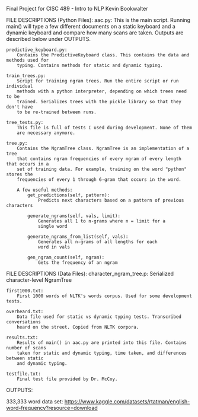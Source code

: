 Final Project for CISC 489 - Intro to NLP
Kevin Bookwalter

FILE DESCRIPTIONS (Python Files):
    aac.py:
        This is the main script. Running main() will type a few different documents on a static
        keyboard and a dynamic keyboard and compare how many scans are taken. Outputs are described
        below under OUTPUTS.

    predictive_keyboard.py:
        Contains the PredictiveKeyboard class. This contains the data and methods used for
        typing. Contains methods for static and dynamic typing.

    train_trees.py:
        Script for training ngram trees. Run the entire script or run individual
        methods with a python interpreter, depending on which trees need to be
        trained. Serializes trees with the pickle library so that they don't have
        to be re-trained between runs.

    tree_tests.py:
        This file is full of tests I used during development. None of them
        are necessary anymore.

    tree.py:
        Contains the NgramTree class. NgramTree is an implementation of a tree
        that contains ngram frequencies of every ngram of every length that occurs in a
        set of training data. For example, training on the word "python" stores the
        frequencies of every 1 through 6-gram that occurs in the word.

        A few useful methods:
            get_predictions(self, pattern):
                Predicts next characters based on a pattern of previous characters

            generate_ngrams(self, vals, limit):
                Generates all 1 to n-grams where n = limit for a
                single word

            generate_ngrams_from_list(self, vals):
                Generates all n-grams of all lengths for each
                word in vals

            gen_ngram_count(self, ngram):
                Gets the frequency of an ngram

FILE DESCRIPTIONS (Data Files):
    character_ngram_tree.p:
        Serialized character-level NgramTree

    first1000.txt:
        First 1000 words of NLTK's words corpus. Used for some development tests.

    overheard.txt:
        Data file used for static vs dynamic typing tests. Transcribed conversations
        heard on the street. Copied from NLTK corpora.

    results.txt:
        Results of main() in aac.py are printed into this file. Contains number of scans
        taken for static and dynamic typing, time taken, and differences between static
        and dynamic typing.

    testfile.txt:
        Final test file provided by Dr. McCoy.

OUTPUTS:
    

333,333 word data set:
    https://www.kaggle.com/datasets/rtatman/english-word-frequency?resource=download